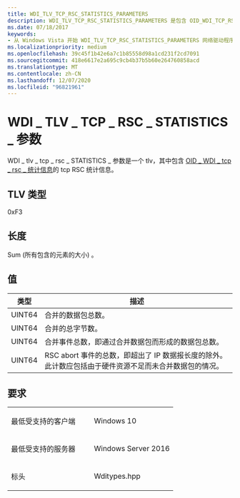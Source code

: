 ```yaml
---
title: WDI_TLV_TCP_RSC_STATISTICS_PARAMETERS
description: WDI_TLV_TCP_RSC_STATISTICS_PARAMETERS 是包含 OID_WDI_TCP_RSC_STATISTICS 的 TCP RSC 统计信息的 TLV。
ms.date: 07/18/2017
keywords:
- 从 Windows Vista 开始 WDI_TLV_TCP_RSC_STATISTICS_PARAMETERS 网络驱动程序
ms.localizationpriority: medium
ms.openlocfilehash: 39c45f1b42e6a7c1b85558d98a1cd231f2cd7091
ms.sourcegitcommit: 418e6617e2a695c9cb4b37b5b60e264760858acd
ms.translationtype: MT
ms.contentlocale: zh-CN
ms.lasthandoff: 12/07/2020
ms.locfileid: "96821961"
---
```

# <a name="wdi_tlv_tcp_rsc_statistics_parameters"></a>WDI \_ TLV \_ TCP \_ RSC \_ STATISTICS \_ 参数


WDI \_ tlv \_ tcp \_ rsc \_ STATISTICS \_ 参数是一个 tlv，其中包含 [OID \_ WDI \_ tcp \_ rsc \_ 统计信息](./oid-wdi-tcp-rsc-statistics.md)的 tcp RSC 统计信息。

## <a name="tlv-type"></a>TLV 类型


0xF3

## <a name="length"></a>长度


Sum (所有包含的元素的大小) 。

## <a name="values"></a>值


| 类型   | 描述                                                                                                                                                                                                                               |
|--------|-------------------------------------------------------------------------------------------------------------------------------------------------------------------------------------------------------------------------------------------|
| UINT64 | 合并的数据包总数。                                                                                                                                                                                          |
| UINT64 | 合并的总字节数。                                                                                                                                                                                            |
| UINT64 | 合并事件总数，即通过合并数据包而形成的数据包总数。                                                                                                                     |
| UINT64 | RSC abort 事件的总数，即超出了 IP 数据报长度的除外。 此计数应包括由于硬件资源不足而未合并数据包的情况。 |

 

<a name="requirements"></a>要求
------------

<table>
<colgroup>
<col width="50%" />
<col width="50%" />
</colgroup>
<tbody>
<tr class="odd">
<td><p>最低受支持的客户端</p></td>
<td><p>Windows 10</p></td>
</tr>
<tr class="even">
<td><p>最低受支持的服务器</p></td>
<td><p>Windows Server 2016</p></td>
</tr>
<tr class="odd">
<td><p>标头</p></td>
<td>Wditypes.hpp</td>
</tr>
</tbody>
</table>

 

